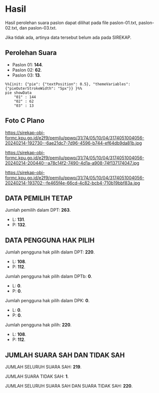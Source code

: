 # Hasil

Hasil perolehan suara paslon dapat dilihat pada file paslon-01.txt, paslon-02.txt, dan paslon-03.txt.

Jika tidak ada, artinya data tersebut belum ada pada SIREKAP.

## Perolehan Suara

 * Paslon 01: **144**.
 * Paslon 02: **62**.
 * Paslon 03: **13**.

```mermaid
%%{init: {"pie": {"textPosition": 0.5}, "themeVariables": {"pieOuterStrokeWidth": "5px"}} }%%
pie showData
    "01" : 144
    "02" : 62
    "03" : 13
```
## Foto C Plano

https://sirekap-obj-formc.kpu.go.id/e2f9/pemilu/ppwp/31/74/05/10/04/3174051004056-20240214-192730--6ae21dc7-7d96-4596-b744-ef64db9da81b.jpg

https://sirekap-obj-formc.kpu.go.id/e2f9/pemilu/ppwp/31/74/05/10/04/3174051004056-20240214-200440--a78c14f2-7490-4d1a-a908-74f137174047.jpg

https://sirekap-obj-formc.kpu.go.id/e2f9/pemilu/ppwp/31/74/05/10/04/3174051004056-20240214-193702--fe465f4e-66cd-4c82-bcb4-710b19bbf83a.jpg

## DATA PEMILIH TETAP

Jumlah pemilih dalam DPT: **263**.
 * L: **131**.
 * P: **132**.

## DATA PENGGUNA HAK PILIH

Jumlah pengguna hak pilih dalam DPT: **220**.
 * L: **108**.
 * P: **112**.

Jumlah pengguna hak pilih dalam DPTb: **0**.
 * L: **0**.
 * P: **0**.

Jumlah pengguna hak pilih dalam DPK: **0**.
 * L: **0**.
 * P: **0**.

Jumlah pengguna hak pilih: **220**.
 * L: **108**.
 * P: **112**.

## JUMLAH SUARA SAH DAN TIDAK SAH

JUMLAH SELURUH SUARA SAH: **219**.

JUMLAH SUARA TIDAK SAH: **1**.

JUMLAH SELURUH SUARA SAH DAN SUARA TIDAK SAH: **220**.
